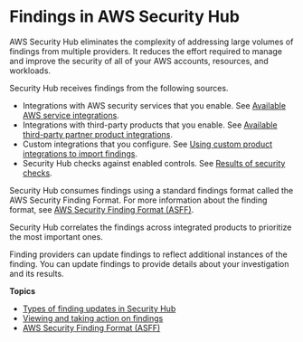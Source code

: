 # Findings in AWS Security Hub<a name="securityhub-findings"></a>

AWS Security Hub eliminates the complexity of addressing large volumes of findings from multiple providers\. It reduces the effort required to manage and improve the security of all of your AWS accounts, resources, and workloads\.

Security Hub receives findings from the following sources\.
+ Integrations with AWS security services that you enable\. See [Available AWS service integrations](securityhub-internal-providers.md)\.
+ Integrations with third\-party products that you enable\. See [Available third\-party partner product integrations](securityhub-partner-providers.md)\.
+ Custom integrations that you configure\. See [Using custom product integrations to import findings](securityhub-custom-providers.md)\.
+ Security Hub checks against enabled controls\. See [Results of security checks](securityhub-standards-results.md)\.

Security Hub consumes findings using a standard findings format called the AWS Security Finding Format\. For more information about the finding format, see [AWS Security Finding Format \(ASFF\)](securityhub-findings-format.md)\.

Security Hub correlates the findings across integrated products to prioritize the most important ones\.

Finding providers can update findings to reflect additional instances of the finding\. You can update findings to provide details about your investigation and its results\.

**Topics**
+ [Types of finding updates in Security Hub](securityhub-findings-update-types.md)
+ [Viewing and taking action on findings](securityhub-managing-findings.md)
+ [AWS Security Finding Format \(ASFF\)](securityhub-findings-format.md)